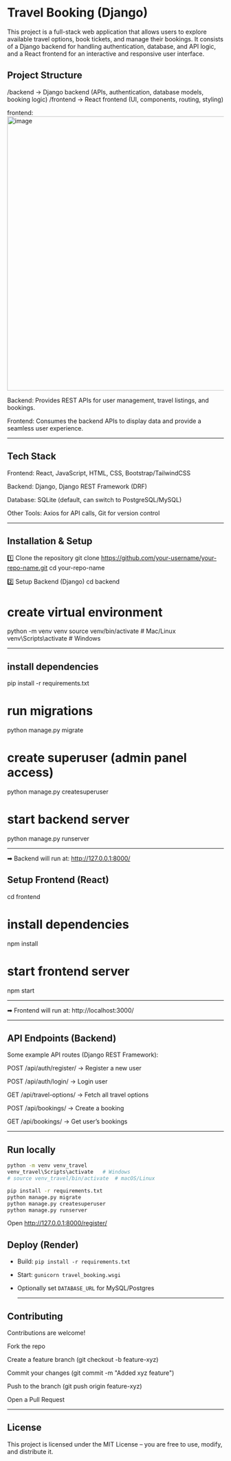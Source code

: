 # Travel Booking (Django)
This project is a full-stack web application that allows users to explore available travel options, book tickets, and manage their bookings. It consists of a Django backend for handling authentication, database, and API logic, and a React frontend for an interactive and responsive user interface.

##  Project Structure
/backend    → Django backend (APIs, authentication, database models, booking logic)
/frontend   → React frontend (UI, components, routing, styling)

frontend:
<img width="1908" height="637" alt="image" src="https://github.com/user-attachments/assets/5cd4c064-9981-47e0-a697-6e4dea1ae7dc" />



Backend: Provides REST APIs for user management, travel listings, and bookings.

Frontend: Consumes the backend APIs to display data and provide a seamless user experience.

 ----
 
## Tech Stack

Frontend: React, JavaScript, HTML, CSS, Bootstrap/TailwindCSS

Backend: Django, Django REST Framework (DRF)

Database: SQLite (default, can switch to PostgreSQL/MySQL)

Other Tools: Axios for API calls, Git for version control

-----


## Installation & Setup
1️⃣ Clone the repository
git clone https://github.com/your-username/your-repo-name.git
cd your-repo-name

2️⃣ Setup Backend (Django)
cd backend

# create virtual environment
python -m venv venv
source venv/bin/activate   # Mac/Linux
venv\Scripts\activate      # Windows

----

## install dependencies
pip install -r requirements.txt

# run migrations
python manage.py migrate

# create superuser (admin panel access)
python manage.py createsuperuser

# start backend server
python manage.py runserver


---

➡ Backend will run at: http://127.0.0.1:8000/

##  Setup Frontend (React)
cd frontend

# install dependencies
npm install

# start frontend server
npm start

----

➡ Frontend will run at: http://localhost:3000/

----

## API Endpoints (Backend)

Some example API routes (Django REST Framework):

POST /api/auth/register/ → Register a new user

POST /api/auth/login/ → Login user

GET /api/travel-options/ → Fetch all travel options

POST /api/bookings/ → Create a booking

GET /api/bookings/ → Get user’s bookings

----


## Run locally
```bash
python -m venv venv_travel
venv_travel\Scripts\activate   # Windows
# source venv_travel/bin/activate  # macOS/Linux

pip install -r requirements.txt
python manage.py migrate
python manage.py createsuperuser
python manage.py runserver
```

Open http://127.0.0.1:8000/register/

## Deploy (Render)
- Build: `pip install -r requirements.txt`
- Start: `gunicorn travel_booking.wsgi`
- Optionally set `DATABASE_URL` for MySQL/Postgres

  -----
  
## Contributing

Contributions are welcome!

Fork the repo

Create a feature branch (git checkout -b feature-xyz)

Commit your changes (git commit -m "Added xyz feature")

Push to the branch (git push origin feature-xyz)

Open a Pull Request

----

## License

This project is licensed under the MIT License – you are free to use, modify, and distribute it.
